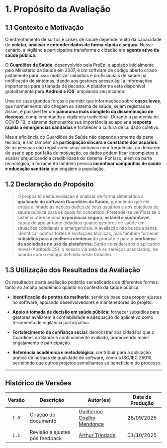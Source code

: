 # 1. Propósito da Avaliação

## 1.1 Contexto e Motivação  
O enfrentamento de surtos e crises de saúde depende muito da capacidade de **coletar, analisar e entender dados de forma rápida e segura**. Nesse cenário, a vigilância participativa transforma o cidadão em **agente ativo da saúde pública**.  

O **Guardiões da Saúde**, desenvolvido pela ProEpi e apoiado inicialmente pelo Ministério da Saúde em 2007, é um software de código aberto criado justamente para isso: mobilizar cidadãos e profissionais de saúde na notificação de sintomas, dando aos gestores acesso ágil a informações importantes para a tomada de decisão. A plataforma está disponível gratuitamente para **Android e iOS**, ampliando seu alcance.  

Uma de suas grandes forças é permitir que informações sobre **casos leves**, que normalmente não chegam ao sistema de saúde, sejam registradas. Assim, é possível ter um **panorama mais completo da disseminação de doenças**, complementando a vigilância tradicional. Durante a pandemia de COVID-19, o sistema demonstrou sua importância ao apoiar a **resposta rápida a emergências sanitárias** e fortalecer a cultura de cuidado coletivo.  

Mas a eficiência do Guardiões da Saúde não depende somente da parte técnica, e sim também da **participação sincera e constante dos usuários**. Se as pessoas não registrarem seus sintomas com frequência, ou deixarem de usar o app por falta de motivação, os dados podem ficar incompletos e acabar prejudicando a credibilidade do sistema. Por isso, além da parte tecnológica, a ferramenta também precisa **incentivar campanhas de saúde e educação sanitária** que engajem a população.   

## 1.2 Declaração do Propósito  

> O propósito desta avaliação é analisar de forma sistemática a **qualidade do software Guardiões da Saúde**, garantindo que ele esteja alinhado às necessidades de seus usuários e aos objetivos de saúde pública para os quais foi concebido. Pretende-se verificar se o sistema oferece uma **experiência segura, estável e sustentável**, capaz de apoiar tanto cidadãos quanto gestores de saúde em situações cotidianas e emergenciais. A avaliação não busca apenas identificar pontos fortes e limitações técnicas, mas também fornecer **subsídios para a melhoria contínua** do produto e para a **confiança da sociedade no uso da plataforma**. Serão considerados o aplicativo móvel (Android/iOS), o acesso via web e os serviços associados, de acordo com o escopo definido neste trabalho.

## 1.3 Utilização dos Resultados da Avaliação  

Os resultados desta avaliação poderão ser aplicados de diferentes formas, tanto no âmbito acadêmico quanto no contexto da saúde pública:  

- **Identificação de pontos de melhoria**: servir de base para propor ajustes no software, apoiando desenvolvedores e mantenedores do projeto.  

- **Apoio à tomada de decisão em saúde pública**: fornecer subsídios para gestores avaliarem a confiabilidade e adequação do aplicativo como ferramenta de vigilância participativa.  

- **Fortalecimento da confiança social**: demonstrar aos cidadãos que o Guardiões da Saúde é continuamente avaliado, promovendo maior engajamento e participação.  

- **Referência acadêmica e metodológica**: contribuir para a aplicação prática de normas de qualidade de software, como a ISO/IEC 25010, permitindo que outros projetos semelhantes se beneficiem do processo.

---

## Histórico de Versões

| Versão | Descrição            | Autor(es)                                          | Data de Produção | 
| :----: | -------------------- | -------------------------------------------------- | :--------------: |
| `1.0`  | Criação do documento | [Guilherme Coelho Mendonça](https://github.com/Guilermanoo)    |    28/09/2025    |
| `1.1`  | Revisão e ajustes pós feedback | [Arthur Trindade](https://github.com/trindadea)    |    01/10/2025    |